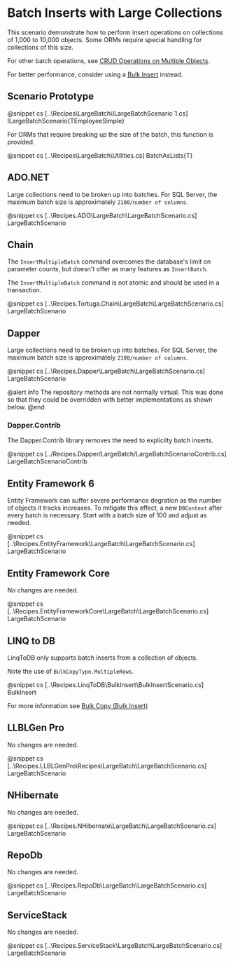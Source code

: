 ﻿# Batch Inserts with Large Collections

This scenario demonstrate how to perform insert operations on collections of 1,000 to 10,000 objects. Some ORMs require special handling for collections of this size. 

For other batch operations, see [CRUD Operations on Multiple Objects](LargeBatch.htm).

For better performance, consider using a [Bulk Insert](BulkInsert.htm) instead. 

## Scenario Prototype

@snippet cs [..\Recipes\LargeBatch\ILargeBatchScenario`1.cs] ILargeBatchScenario{TEmployeeSimple}

For ORMs that require breaking up the size of the batch, this function is provided.

@snippet cs [..\Recipes\LargeBatch\Utilities.cs] BatchAsLists{T}

## ADO.NET

Large collections need to be broken up into batches. For SQL Server, the maximum batch size is approximately `2100/number of columns`.

@snippet cs [..\Recipes.ADO\LargeBatch\LargeBatchScenario.cs] LargeBatchScenario

## Chain

The `InsertMultipleBatch` command overcomes the database's limit on parameter counts, but doesn't offer as many features as `InsertBatch`. 

The `InsertMultipleBatch` command is not atomic and should be used in a transaction.

@snippet cs [..\Recipes.Tortuga.Chain\LargeBatch\LargeBatchScenario.cs] LargeBatchScenario

## Dapper

Large collections need to be broken up into batches. For SQL Server, the maximum batch size is approximately `2100/number of columns`.

@snippet cs [..\Recipes.Dapper\LargeBatch\LargeBatchScenario.cs] LargeBatchScenario

@alert info
The repository methods are not normally virtual. This was done so that they could be overridden with better implementations as shown below.
@end

### Dapper.Contrib

The Dapper.Contrib library removes the need to explicilty batch inserts. 

@snippet cs [../Recipes.Dapper/LargeBatch/LargeBatchScenarioContrib.cs] LargeBatchScenarioContrib

## Entity Framework 6

Entity Framework can suffer severe performance degration as the number of objects it tracks increases. To mitigate this effect, a new `DBContext` after every batch is necessary. Start with a batch size of 100 and adjust as needed.

@snippet cs [..\Recipes.EntityFramework\LargeBatch\LargeBatchScenario.cs] LargeBatchScenario

## Entity Framework Core

No changes are needed. 

@snippet cs [..\Recipes.EntityFrameworkCore\LargeBatch\LargeBatchScenario.cs] LargeBatchScenario

## LINQ to DB

LinqToDB only supports batch inserts from a collection of objects. 

Note the use of `BulkCopyType.MultipleRows`.

@snippet cs [..\Recipes.LinqToDB\BulkInsert\BulkInsertScenario.cs] BulkInsert

For more information see [Bulk Copy (Bulk Insert)](https://linq2db.github.io/articles/sql/Bulk-Copy.html)

## LLBLGen Pro 

No changes are needed. 

@snippet cs [..\Recipes.LLBLGenPro\Recipes\LargeBatch\LargeBatchScenario.cs] LargeBatchScenario

## NHibernate

No changes are needed. 

@snippet cs [..\Recipes.NHibernate\LargeBatch\LargeBatchScenario.cs] LargeBatchScenario

## RepoDb

No changes are needed. 

@snippet cs [..\Recipes.RepoDb\LargeBatch\LargeBatchScenario.cs] LargeBatchScenario

## ServiceStack

No changes are needed. 

@snippet cs [..\Recipes.ServiceStack\LargeBatch\LargeBatchScenario.cs] LargeBatchScenario
